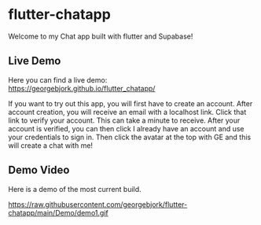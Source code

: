 # flutter-chatapp

Welcome to my Chat app built with flutter and Supabase!

## Live Demo 

Here you can find a live demo: https://georgebjork.github.io/flutter_chatapp/

If you want to try out this app, you will first have to create an account. After account creation, you will receive an email with a localhost link. Click that link to verify your account. This can take a minute to receive. After your account is verified, you can then click I already have an account and use your credentials to sign in. Then click the avatar at the top with GE and this will create a chat with me!

## Demo Video 

Here is a demo of the most current build.


https://raw.githubusercontent.com/georgebjork/flutter-chatapp/main/Demo/demo1.gif


